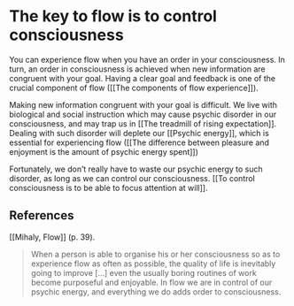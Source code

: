 # The key to flow is to control consciousness
You can experience flow when you have an order in your consciousness. In turn, an order in consciousness is achieved when new information are congruent with your goal. Having a clear goal and feedback is one of the crucial component of flow ([[The components of flow experience]]).

Making new information congruent with your goal is difficult. We live with biological and social instruction which may cause psychic disorder in our consciousness, and may trap us in [[The treadmill of rising expectation]]. Dealing with such disorder will deplete our [[Psychic energy]], which is essential for experiencing flow ([[The difference between pleasure and enjoyment is the amount of psychic energy spent]])

Fortunately, we don’t really have to waste our psychic energy to such disorder, as long as we can control our consciousness. [[To control consciousness is to be able to focus attention at will]].

## References
[[Mihaly, Flow]] (p. 39).
> When a person is able to organise his or her consciousness so as to experience flow as often as possible, the quality of life is inevitably going to improve […] even the usually boring routines of work become purposeful and enjoyable. In flow we are in control of our psychic energy, and everything we do adds order to consciousness.

<!-- #evergreen #flow #mastery -->

<!-- {BearID:CDD810A3-C5D2-4754-BBF6-07F43F6DD03A-805-00000013550F877E} -->
